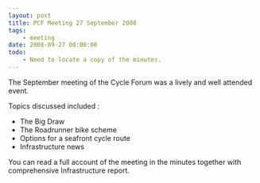 ```yaml
---
layout: post
title: PCF Meeting 27 September 2008
tags:
    - meeting
date: 2008-09-27 00:00:00
todo:
    - Need to locate a copy of the minutes.
---
```


The September meeting of the Cycle Forum was a lively and well attended event.

Topics discussed included :

* The Big Draw
* The Roadrunner bike scheme
* Options for a seafront cycle route
* Infrastructure news

You can read a full account of the meeting in the minutes together with comprehensive Infrastructure report.
